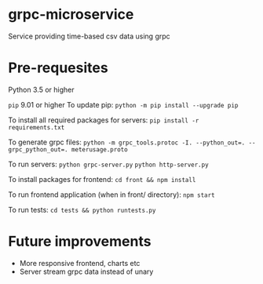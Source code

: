 # grpc-microservice
Service providing time-based csv data using grpc

# Pre-requesites
Python 3.5 or higher

```pip``` 9.01 or higher
To update pip:
```python -m pip install --upgrade pip```

To install all required packages for servers:
```pip install -r requirements.txt```

To generate grpc files:
```python -m grpc_tools.protoc -I. --python_out=. --grpc_python_out=. meterusage.proto ```

To run servers:
```python grpc-server.py```
```python http-server.py```

To install packages for frontend:
```cd front && npm install```

To run frontend application (when in front/ directory):
```npm start```

To run tests:
```cd tests && python runtests.py```


# Future improvements
- More responsive frontend, charts etc
- Server stream grpc data instead of unary